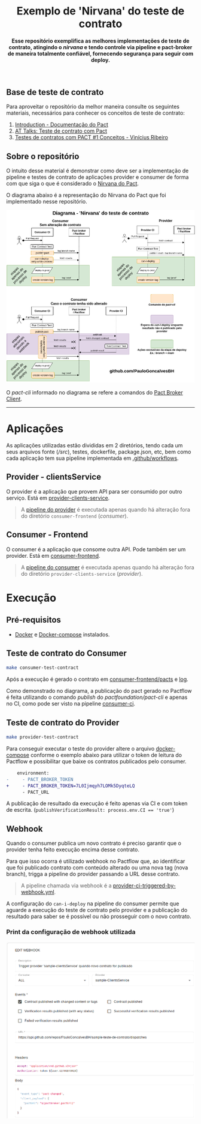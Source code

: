 
<div align="center">
  <h1>Exemplo de 'Nirvana' do teste de contrato</h1>
  <h4>Esse repositório exemplifica as melhores implementações de teste de contrato, atingindo o <i>nirvana</i> e tendo controle via pipeline e pact-broker de maneira totalmente confiável, fornecendo segurança para seguir com deploy.</h4>
</div>
<br>

## Base de teste de contrato

Para aproveitar o repositório da melhor maneira consulte os seguintes materiais, necessários para conhecer os conceitos de teste de contrato:

1. [Introduction - Documentação do Pact](https://docs.pact.io/)
1. [AT Talks: Teste de contrato com Pact](https://www.youtube.com/watch?v=1c2JmM9dafA)
1. [Testes de contratos com PACT #1 Conceitos - Vinícius Ribeiro](https://www.zup.com.br/blog/testes-de-contratos-com-pact-1-conceitos)

## Sobre o repositório

O intuito desse material é demonstrar como deve ser a implementação de pipeline e testes de contrato de aplicações provider e consumer de forma com que siga o que é considerado o [Nirvana do Pact](https://docs.pact.io/pact_nirvana/).

O diagrama abaixo é a representação do Nirvana do Pact que foi implementado nesse repositório.

![Diagrama - 'Nirvana' do teste de contrato](.github/diagrama-teste-de-contrato.png)

O _pact-cli_ informado no diagrama se refere a comandos do [Pact Broker Client](https://github.com/pact-foundation/pact_broker-client).

---

# Aplicações

As aplicações utilizadas estão divididas em 2 diretórios, tendo cada um seus arquivos fonte (_/src_), testes, dockerfile, package.json, etc, bem como cada aplicação tem sua pipeline implementada em [.github/workflows](./.github/workflows).

## Provider - clientsService

O provider é a aplicação que provem API para ser consumido por outro serviço. Está em [provider-clients-service](./provider-clients-service).

> A [pipeline do provider](./.github/workflows/provider-ci.yml) é executada apenas quando há alteração fora do diretório `consumer-frontend` (_consumer_).

## Consumer - Frontend

O consumer é a aplicação que consome outra API. Pode também ser um provider. Está em [consumer-frontend](./consumer-frontend).

> A [pipeline do consumer](./.github/workflows/consumer-ci.yml) é executada apenas quando há alteração fora do diretório `provider-clients-service` (_provider_).

# Execução

## Pré-requisitos

- [Docker](https://docs.docker.com/get-docker/) e [Docker-compose](https://docs.docker.com/compose/install/) instalados.

## Teste de contrato do Consumer

```sh
make consumer-test-contract
```

Após a execução é gerado o contrato em [consumer-frontend/pacts](./consumer-frontend/pacts) e [log](./consumer-frontend/logs).

Como demonstrado no diagrama, a publicação do pact gerado no Pactflow é feita utilizando o comando _publish_ do _pactfoundation/pact-cli_ e apenas no CI, como pode ser visto na pipeline [consumer-ci](.github/workflows/consumer-ci.yml).

## Teste de contrato do Provider

```sh
make provider-test-contract
```

Para conseguir executar o teste do provider altere o arquivo [docker-compose](docker-compose.yml) conforme o exemplo abaixo para utilizar o token de leitura do Pactflow e possibilitar que baixe os contratos publicados pelo consumer.

```diff
    environment:
-     - PACT_BROKER_TOKEN
+     - PACT_BROKER_TOKEN=7L0Ijmqyh7LOMk5DyqteLQ
      - PACT_URL
```

A publicação de resultado da execução é feito apenas via CI e com token de escrita. (`publishVerificationResult: process.env.CI == 'true'`)

## Webhook

Quando o consumer publica um novo contrato é preciso garantir que o provider tenha feito execução encima desse contrato.

Para que isso ocorra é utilizado webhook no Pactflow que, ao identificar que foi publicado contrato com conteúdo alterado ou uma nova tag (nova branch), trigga a pipeline do provider passando a URL desse contrato.

> A pipeline chamada via webhook é a [provider-ci-triggered-by-webhook.yml](./.github/workflows/provider-ci-triggered-by-webhook.yml).

A configuração do `can-i-deploy` na pipeline do consumer permite que aguarde a execução do teste de contrato pelo provider e a publicação do resultado para saber se é possível ou não prosseguir com o novo contrato.

### Print da configuração de webhook utilizada

![Print de webhook](.github/webhook.png)
